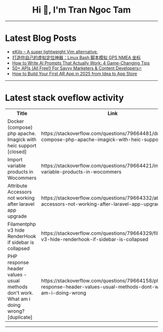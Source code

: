 <h1 align="center">Hi 👋, I'm Tran Ngoc Tam</h1>

---

# Latest Blog Posts 
<!-- BLOG-POST-LIST:START -->
- [eKilo – A super lightweight Vim alternative.](https://dev.to/antonio-foti/ekilo-a-super-lightweight-vim-alternative-1alf)
- [打造你自己的虚拟定位神器：Linux Bash 脚本模拟 GPS NMEA 坐标](https://dev.to/ctkqiang/da-zao-ni-zi-ji-de-xu-ni-ding-wei-shen-qi-linux-bash-jiao-ben-mo-ni-gps-nmea-zuo-biao-5el3)
- [How to Write AI Prompts That Actually Work: 4 Game-Changing Tips](https://dev.to/itshayder/how-to-write-ai-prompts-that-actually-work-4-game-changing-tips-388h)
- [50+ APIs &lpar;All Free!&rpar; For Savvy Marketers &amp; Content Developers🔥](https://dev.to/fallon_jimmy/50-apis-all-free-for-savvy-marketers-content-developers-1d1o)
- [How to Build Your First AR App in 2025 from Idea to App Store](https://dev.to/krishanvijay/how-to-build-your-first-ar-app-in-2025-from-idea-to-app-store-pp7)
<!-- BLOG-POST-LIST:END -->

---

# Latest stack oveflow activity
<table>
  <tr><th>Title</th><th>Link</th></tr>
  <!-- STACKOVERFLOW:START --><tr><td>Docker &lpar;compose&rpar; php apache. Imagick with heic support [closed]</td><td>https://stackoverflow.com/questions/79664481/docker-compose-php-apache-imagick-with-heic-support</td></tr><tr><td>Import variable products in Wocommers</td><td>https://stackoverflow.com/questions/79664421/import-variable-products-in-wocommers</td></tr><tr><td>Attribute Accessors not working after laravel app upgrade</td><td>https://stackoverflow.com/questions/79664332/attribute-accessors-not-working-after-laravel-app-upgrade</td></tr><tr><td>Filamentphp v3 hide RenderHook if sidebar is collapsed</td><td>https://stackoverflow.com/questions/79664329/filamentphp-v3-hide-renderhook-if-sidebar-is-collapsed</td></tr><tr><td>PHP response header values - usual methods don&#39;t work. What am i doing wrong? [duplicate]</td><td>https://stackoverflow.com/questions/79664158/php-response-header-values-usual-methods-dont-work-what-am-i-doing-wrong</td></tr><!-- STACKOVERFLOW:END -->
</table>

---


